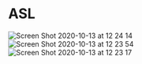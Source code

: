 # ASL
![Screen Shot 2020-10-13 at 12 24 14](https://user-images.githubusercontent.com/58072732/95849005-22104080-0d4f-11eb-8943-637adc9e02de.png)
![Screen Shot 2020-10-13 at 12 23 54](https://user-images.githubusercontent.com/58072732/95849009-23416d80-0d4f-11eb-99dd-e9b8a39e5084.png)
![Screen Shot 2020-10-13 at 12 23 17](https://user-images.githubusercontent.com/58072732/95849012-23416d80-0d4f-11eb-8699-7c06a6496c40.png)
